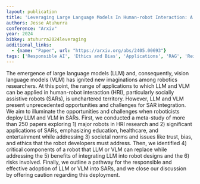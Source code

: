 ```yaml
---
layout: publication
title: 'Leveraging Large Language Models In Human-robot Interaction: A Critical Analysis Of Potential And Pitfalls'
authors: Jesse Atuhurra
conference: "Arxiv"
year: 2024
bibkey: atuhurra2024leveraging
additional_links:
  - {name: "Paper", url: "https://arxiv.org/abs/2405.00693"}
tags: ['Responsible AI', 'Ethics and Bias', 'Applications', 'RAG', 'Reinforcement Learning']
---
```

The emergence of large language models (LLM) and, consequently, vision
language models (VLM) has ignited new imaginations among robotics researchers.
At this point, the range of applications to which LLM and VLM can be applied in
human-robot interaction (HRI), particularly socially assistive robots (SARs),
is unchartered territory. However, LLM and VLM present unprecedented
opportunities and challenges for SAR integration. We aim to illuminate the
opportunities and challenges when roboticists deploy LLM and VLM in SARs.
First, we conducted a meta-study of more than 250 papers exploring 1) major
robots in HRI research and 2) significant applications of SARs, emphasizing
education, healthcare, and entertainment while addressing 3) societal norms and
issues like trust, bias, and ethics that the robot developers must address.
Then, we identified 4) critical components of a robot that LLM or VLM can
replace while addressing the 5) benefits of integrating LLM into robot designs
and the 6) risks involved. Finally, we outline a pathway for the responsible
and effective adoption of LLM or VLM into SARs, and we close our discussion by
offering caution regarding this deployment.
